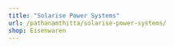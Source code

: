 ```yaml
---
title: "Solarise Power Systems"
url: /pathanamthitta/solarise-power-systems/
shop: Eisenwaren
---
```

